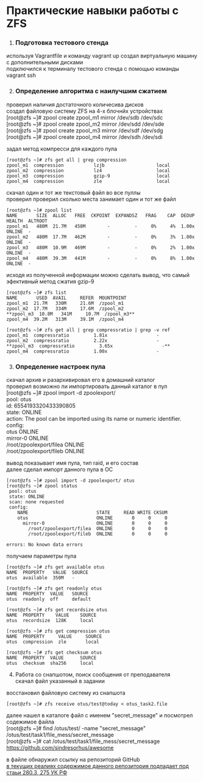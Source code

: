 # Практические навыки работы с ZFS  
  
1. ### Подготовка тестового стенда  
используя Vagrantfile и команду vagrant up создал виртуальную машину с дополнительными дисками  
подключился к терминалу тестового стенда с помощью команды vagrant ssh
  
2. ### Определение алгоритма с наилучшим сжатием  
проверил наличия достаточного количесива дисков  
создал файловую систему ZFS на 4-х блочнйх устройствах  
    [root@zfs ~]# zpool create zpool_m1 mirror /dev/sdb /dev/sdc  
    [root@zfs ~]# zpool create zpool_m2 mirror /dev/sdd /dev/sde  
    [root@zfs ~]# zpool create zpool_m3 mirror /dev/sdf /dev/sdg  
    [root@zfs ~]# zpool create zpool_m4 mirror /dev/sdh /dev/sdi  
  
задал метод компресси для каждого пула  
  
    [root@zfs ~]# zfs get all | grep compression  
    zpool_m1  compression           lzjb                   local  
    zpool_m2  compression           lz4                    local  
    zpool_m3  compression           gzip-9                 local  
    zpool_m4  compression           zle                    local  
  
скачал один и тот же текстовый файл во все пуллы  
проверил проверил сколько места занимает один и тот же файл  
  
    [root@zfs ~]# zpool list  
    NAME       SIZE  ALLOC   FREE  CKPOINT  EXPANDSZ   FRAG    CAP  DEDUP    HEALTH  ALTROOT  
    zpool_m1   480M  21.7M   458M        -         -     0%     4%  1.00x    ONLINE  -  
    zpool_m2   480M  17.7M   462M        -         -     0%     3%  1.00x    ONLINE  -  
    zpool_m3   480M  10.9M   469M        -         -     0%     2%  1.00x    ONLINE  -  
    zpool_m4   480M  39.3M   441M        -         -     0%     8%  1.00x    ONLINE  -  
  
исходя из полученной информации можно сделать вывод, что самый эфективный метод сжатия gzip-9  
  
    [root@zfs ~]# zfs list  
    NAME       USED  AVAIL     REFER  MOUNTPOINT  
    zpool_m1  21.7M   330M     21.6M  /zpool_m1  
    zpool_m2  17.7M   334M     17.6M  /zpool_m2  
    **zpool_m3  10.8M   341M     10.7M  /zpool_m3**  
    zpool_m4  39.2M   313M     39.1M  /zpool_m4  
  
    [root@zfs ~]# zfs get all | grep compressratio | grep -v ref  
    zpool_m1  compressratio         1.81x                  -  
    zpool_m2  compressratio         2.22x                  -  
    **zpool_m3  compressratio         3.65x                  -**  
    zpool_m4  compressratio         1.00x                  -  
  
3. ### Определение настроек пула  
скачал архив и разархивировал его в домашний каталог  
проверил возможно ли импортировать данный каталог в пул  
    [root@zfs ~]# zpool import -d zpoolexport/  
      pool: otus  
      id: 6554193320433390805  
      state: ONLINE  
      action: The pool can be imported using its name or numeric identifier.  
      config:  
        otus                         ONLINE  
          mirror-0                   ONLINE  
            /root/zpoolexport/filea  ONLINE  
            /root/zpoolexport/fileb  ONLINE  
  
вывод показывает имя пула, тип raid, и его состав  
далее сделал импорт данного пула в ОС  
  
    [root@zfs ~]# zpool import -d zpoolexport/ otus  
    [root@zfs ~]# zpool status  
     pool: otus  
     state: ONLINE  
     scan: none requested  
     config:  
        NAME                         STATE     READ WRITE CKSUM  
        otus                         ONLINE       0     0     0  
          mirror-0                   ONLINE       0     0     0  
            /root/zpoolexport/filea  ONLINE       0     0     0  
            /root/zpoolexport/fileb  ONLINE       0     0     0  
  
    errors: No known data errors  
  
получаем параметры пула  
  
    [root@zfs ~]# zfs get available otus  
    NAME  PROPERTY   VALUE  SOURCE  
    otus  available  350M   -  
  
    [root@zfs ~]# zfs get readonly otus  
    NAME  PROPERTY  VALUE   SOURCE  
    otus  readonly  off     default  
  
    [root@zfs ~]# zfs get recordsize otus  
    NAME  PROPERTY    VALUE    SOURCE  
    otus  recordsize  128K     local  
  
    [root@zfs ~]# zfs get compression otus  
    NAME  PROPERTY     VALUE     SOURCE  
    otus  compression  zle       local  
  
    [root@zfs ~]# zfs get checksum otus  
    NAME  PROPERTY  VALUE      SOURCE  
    otus  checksum  sha256     local  
  
4. Работа со снапшотом, поиск сообщения от преподавателя  
скачал файл указанный в задании  
  
восстановил файловую систему из снапшота  
  
    [root@zfs ~]# zfs receive otus/test@today < otus_task2.file  
  
далее нашел в каталоге файл с именем "secret_message" и посмотрел содежимое файла  
    [root@zfs ~]# find /otus/test/ -name "secret_message"  
    /otus/test/task1/file_mess/secret_message  
    [root@zfs ~]# cat /otus/test/task1/file_mess/secret_message  
    https://github.com/sindresorhus/awesome  
  
в файле обнаружил ссылку на репозиторий GitHub  
[в текущих реалиях содержимое данного репозитория подпадает под стаьи 280.3, 275 УК РФ](https://ria.ru/20220322/pomosch-1779389662.html)